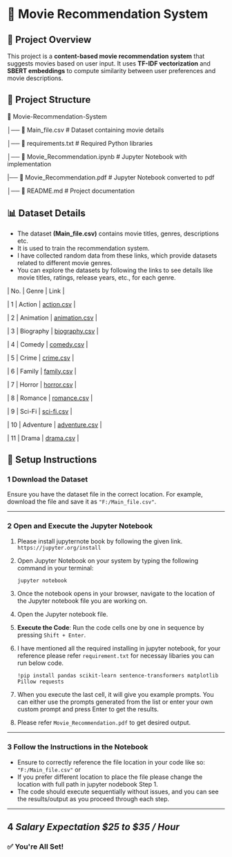 # 🚀 Movie Recommendation System  

## 📌 Project Overview  
This project is a **content-based movie recommendation system** that suggests movies based on user input. It uses **TF-IDF vectorization** and **SBERT embeddings** to compute similarity between user preferences and movie descriptions.

## 📂 Project Structure  
📁 Movie-Recommendation-System

│── 📄 Main_file.csv # Dataset containing movie details

│── 📜 requirements.txt # Required Python libraries

│── 📓 Movie_Recommendation.ipynb # Jupyter Notebook with implementation

|── 📓 Movie_Recommendation.pdf  # Jupyter Notebook converted to pdf

│── 📝 README.md # Project documentation

## 📊 Dataset Details  
- The dataset **(Main_file.csv)** contains movie titles, genres, descriptions etc.  
- It is used to train the recommendation system.
- I have collected random data from these links, which provide datasets related to different movie genres.
- You can explore the datasets by following the links to see details like movie titles, ratings, release years, etc., for each genre.
  
| No. | Genre      | Link                                                                 |

| 1   | Action     | [action.csv](https://raw.githubusercontent.com/Simatwa/movies-dataset/main/data/action.csv) |

| 2   | Animation  | [animation.csv](https://raw.githubusercontent.com/Simatwa/movies-dataset/main/data/animation.csv) |

| 3   | Biography  | [biography.csv](https://raw.githubusercontent.com/Simatwa/movies-dataset/main/data/biography.csv) |

| 4   | Comedy     | [comedy.csv](https://raw.githubusercontent.com/Simatwa/movies-dataset/main/data/comedy.csv) |

| 5   | Crime      | [crime.csv](https://raw.githubusercontent.com/Simatwa/movies-dataset/main/data/crime.csv) |

| 6   | Family     | [family.csv](https://raw.githubusercontent.com/Simatwa/movies-dataset/main/data/family.csv) |

| 7   | Horror     | [horror.csv](https://raw.githubusercontent.com/Simatwa/movies-dataset/main/data/horror.csv) |

| 8   | Romance    | [romance.csv](https://raw.githubusercontent.com/Simatwa/movies-dataset/main/data/romance.csv) |

| 9   | Sci-Fi     | [sci-fi.csv](https://raw.githubusercontent.com/Simatwa/movies-dataset/main/data/sci-fi.csv) |

| 10  | Adventure  | [adventure.csv](https://raw.githubusercontent.com/Simatwa/movies-dataset/main/data/adventure.csv) |

| 11  | Drama      | [drama.csv](https://raw.githubusercontent.com/Simatwa/movies-dataset/main/data/drama.csv) |



## 🔧 Setup Instructions

### 1 **Download the Dataset**  
Ensure you have the dataset file in the correct location. For example, download the file and save it as `"F:/Main_file.csv"`.

---

### 2 **Open and Execute the Jupyter Notebook**  
1. Please install jupyternote book by following the given link.
   `https://jupyter.org/install`
   
3. Open Jupyter Notebook on your system by typing the following command in your terminal:

    ```bash
    jupyter notebook
    ```

4. Once the notebook opens in your browser, navigate to the location of the Jupyter notebook file you are working on.

5. Open the Jupyter notebook file.

6. **Execute the Code**: Run the code cells one by one in sequence by pressing `Shift + Enter`.
   
7. I have mentioned all the required installing in jupyter notebook, for your reference please refer `requirement.txt` for necessay libaries you can run below code.

   `!pip install pandas scikit-learn sentence-transformers matplotlib Pillow requests`

8. When you execute the last cell, it will give you example prompts. You can either use the prompts generated from the list or enter your own custom prompt and press Enter to get the results.

9. Please refer `Movie_Recommendation.pdf` to get desired output.

---

### 3 **Follow the Instructions in the Notebook**  
- Ensure to correctly reference the file location in your code like so: `"F:/Main_file.csv"` or
- If you prefer different location to place the file please change the location with full path in jupyter nodebook Step 1.
- The code should execute sequentially without issues, and you can see the results/output as you proceed through each step.

---

## 4 *Salary Expectation $25 to $35 / Hour* 

### ✅ **You're All Set!**  



